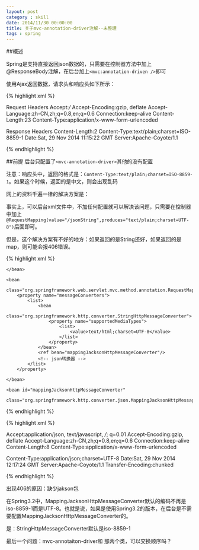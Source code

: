 ```yaml
---
layout: post
category : skill
date: 2014/11/30 00:00:00 
title: 关于mvc-annotation-driver注解--未整理
tags : spring
---
```


##概述

Spring是支持直接返回json数据的，只需要在控制器方法中加上@ResponseBody注解，在后台加上```<mvc:annotation-driven />```即可

使用Ajax返回数据，请求头和响应头如下所示：


{% highlight xml %}


Request Headers
Accept:*/*
Accept-Encoding:gzip, deflate
Accept-Language:zh-CN,zh;q=0.8,en;q=0.6
Connection:keep-alive
Content-Length:23
Content-Type:application/x-www-form-urlencoded


Response Headers
Content-Length:2
Content-Type:text/plain;charset=ISO-8859-1
Date:Sat, 29 Nov 2014 11:15:22 GMT
Server:Apache-Coyote/1.1


{% endhighlight %}


##前提
后台只配置了```<mvc-annotation-driver>```其他的没有配置

注意：响应头中，返回的格式是：```Content-Type:text/plain;charset=ISO-8859-1```。如果这个时候，返回的是中文，则会出现乱码



网上的资料千遍一律的解决方案是：

事实上，可以后台xml文件中，不加任何配置就可以解决该问题，只需要在控制器中加上``` @RequestMapping(value="/jsonString",produces="text/plain;charset=UTF-8")```后面即可。

但是，这个解决方案有不好的地方：如果返回的是String还好，如果返回的是map，则可能会报406错误。


{% highlight xml %}


 <bean class="org.springframework.web.servlet.mvc.method.annotation.RequestMappingHandlerMapping">

    </bean>

    <bean
            class="org.springframework.web.servlet.mvc.method.annotation.RequestMappingHandlerAdapter">
        <property name="messageConverters">
            <list>
                <bean
                        class="org.springframework.http.converter.StringHttpMessageConverter">
                    <property name="supportedMediaTypes">
                        <list>
                            <value>text/html;charset=UTF-8</value>
                        </list>
                    </property>
                </bean>
                <ref bean="mappingJacksonHttpMessageConverter"/>
                <!-- json转换器 -->
            </list>
        </property>

    </bean>

    <bean id="mappingJacksonHttpMessageConverter"
          class="org.springframework.http.converter.json.MappingJacksonHttpMessageConverter"/>


{% endhighlight %}


{% highlight xml %}


Accept:application/json, text/javascript, */*; q=0.01
Accept-Encoding:gzip, deflate
Accept-Language:zh-CN,zh;q=0.8,en;q=0.6
Connection:keep-alive
Content-Length:8
Content-Type:application/x-www-form-urlencoded

Content-Type:application/json;charset=UTF-8
Date:Sat, 29 Nov 2014 12:17:24 GMT
Server:Apache-Coyote/1.1
Transfer-Encoding:chunked


{% endhighlight %}


出现406的原因：缺少jakson包

在Spring3.2中，MappingJacksonHttpMessageConverter默认的编码不再是iso-8859-1而是UTF-8。也就是说，如果是使用Spring3.2的版本，在后台是不需要配置MappingJacksonHttpMessageConverter的。

是：StringHttpMessageConverter默认是iso-8859-1

最后一个问题：mvc-annotaiton-driver和 那两个类，可以交换顺序吗？
